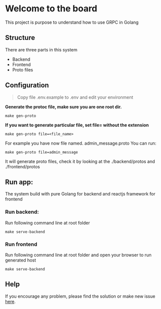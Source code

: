 # Welcome to the board

This project is purpose to understand how to use GRPC in Golang

## Structure

  There are three parts in this system
  - Backend
  - Frontend
  - Proto files

## Configuration

  > Copy file .env.example to .env and edit your environment

  **Generate the protoc file, make sure you are one root dir.**
  ```
  make gen-proto
  ```
  **If you want to generate particular file, set file=<filename> without the extension**
  ```
  make gen-proto file=<file_name>
  ```
  For example you have now file named. admin_message.proto
  You can run:
  ```
  make gen-proto file=admin_message
  ```
  It will generate proto files, check it by looking at the ./backend/protos and ./frontend/protos

## Run app:
  The system build with pure Golang for backend and reactjs framework for frontend


### Run backend:

  Run following command line at root folder

  ```
  make serve-backend
  ```

### Run frontend

  Run following command line at root folder and open your browser to run generated host
  ```
  make serve-backend
  ```

## Help
  If you encourage any problem, please find the solution or make new issue [here](https://github.com/phuongdanh/demo-golang-grpc/issues).
